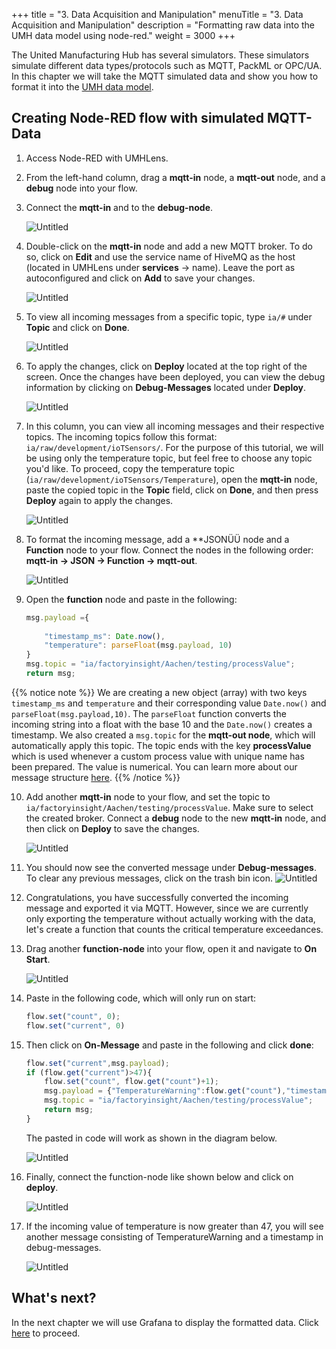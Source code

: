 +++
title = "3. Data Acquisition and Manipulation"
menuTitle = "3. Data Acquisition and Manipulation"
description = "Formatting raw data into the UMH data model using node-red."
weight = 3000
+++



The United Manufacturing Hub has several simulators. These simulators simulate different data types/protocols such as MQTT, PackML or OPC/UA. In this chapter we will take the MQTT simulated data and show you how to format it into the [UMH data model](/docs/architecture/datamodel/).


## Creating Node-RED flow with simulated MQTT-Data

1. Access Node-RED with UMHLens.
2. From the left-hand column, drag a **mqtt-in** node, a **mqtt-out** node, and a **debug** node into your flow.
3. Connect the **mqtt-in** and to the **debug-node**.

   ![Untitled](/images/getstarted/dataAcquisitionManipulation/getStartedDataAcqMan1.png)
4. Double-click on the **mqtt-in** node and add a new MQTT broker. To do so, click on **Edit** and use the service name of HiveMQ as the host (located in UMHLens under **services** -> name). Leave the port as autoconfigured and click on **Add** to save your changes.

   ![Untitled](/images/getstarted/dataAcquisitionManipulation/getStartedDataAcqManServicename.png?width=75%)
5. To view all incoming messages from a specific topic, type `ia/#` under **Topic** and click on **Done**.

   ![Untitled](/images/getstarted/dataAcquisitionManipulation/getStartedDataAcqManiaRaw.png?width=75%)
6. To apply the changes, click on **Deploy** located at the top right of the screen. Once the changes have been deployed, you can view the debug information by clicking on **Debug-Messages** located under **Deploy**. 

   ![Untitled](/images/getstarted/dataAcquisitionManipulation/getStartedDataAcqManDebugDeploy.png)
7. In this column, you can view all incoming messages and their respective topics. The incoming topics follow this format: `ia/raw/development/ioTSensors/`. For the purpose of this tutorial, we will be using only the temperature topic, but feel free to choose any topic you'd like. To proceed, copy the temperature topic (`ia/raw/development/ioTSensors/Temperature`), open the **mqtt-in** node, paste the copied topic in the **Topic** field, click on **Done**, and then press **Deploy** again to apply the changes.

   ![Untitled](/images/getstarted/dataAcquisitionManipulation/getStartedDataAcqManNewTopic.png)
8. To format the incoming message, add a **JSONÜÜ node and a **Function** node to your flow. Connect the nodes in the following order: **mqtt-in → JSON → Function → mqtt-out**.

   ![Untitled](/images/getstarted/dataAcquisitionManipulation/getStartedDataAcqManNewNodes.png)
9. Open the **function** node and paste in the following:

   ```jsx
   msg.payload ={
    
       "timestamp_ms": Date.now(), 
       "temperature": parseFloat(msg.payload, 10)
   }
   msg.topic = "ia/factoryinsight/Aachen/testing/processValue";
   return msg;
   ```
   
{{% notice note %}}
We are creating a new object (array) with two keys `timestamp_ms` and `temperature` and their corresponding value `Date.now()` and `parseFloat(msg.payload,10)`.
The `parseFloat` function converts the incoming string into a float with the base 10 and the `Date.now()` creates a timestamp.
We also created a `msg.topic` for the **mqtt-out node**, which will automatically apply this topic. 
The topic ends with the key **processValue** which is used whenever a custom process value with unique name has been prepared. The value is numerical. You can learn more about our message structure [here](/docs/architecture/datamodel/messages/).
{{% /notice %}}

10. Add another **mqtt-in** node to your flow, and set the topic to `ia/factoryinsight/Aachen/testing/processValue`. Make sure to select the created broker. Connect a **debug** node to the new **mqtt-in** node, and then click on **Deploy** to save the changes.

    ![Untitled](/images/getstarted/dataAcquisitionManipulation/getStartedDataAcqManNewDebug.png)
11. You should now see the converted message under **Debug-messages**. To clear any previous messages, click on the trash bin icon.
    ![Untitled](/images/getstarted/dataAcquisitionManipulation/getStartedDataAcqManDebugWindow.png)
12. Congratulations, you have successfully converted the incoming message and exported it via MQTT. However, since we are currently only exporting the temperature without actually working with the data, let's create a function that counts the critical temperature exceedances.
13. Drag another **function-node** into your flow, open it and navigate to **On Start**.

    ![Untitled](/images/getstarted/dataAcquisitionManipulation/getStartedDataAcqManOnStart.png)
14. Paste in the following code, which will only run on start:

    ```jsx
    flow.set("count", 0);
    flow.set("current", 0)
    ```

15. Then click on **On-Message** and paste in the following and click **done**:

    ```jsx
    flow.set("current",msg.payload);
    if (flow.get("current")>47){
        flow.set("count", flow.get("count")+1);
        msg.payload = {"TemperatureWarning":flow.get("count"),"timestamp_ms":Date.now()}
        msg.topic = "ia/factoryinsight/Aachen/testing/processValue";
        return msg;
    }
    ```

    The pasted in code will work as shown in the diagram below.

    ![Untitled](/images/getstarted/dataAcquisitionManipulation/getStartedDataAcqManTemperatureWarning.png)

16. Finally, connect the function-node like shown below and click on **deploy**.

    ![Untitled](/images/getstarted/dataAcquisitionManipulation/getStartedDataAcqManNewFunction.png)
17. If the incoming value of temperature is now greater than 47, you will see another message consisting of TemperatureWarning and a timestamp in debug-messages.

    ![Untitled](/images/getstarted/dataAcquisitionManipulation/getStartedDataAcqManGreaterThan.png)


## What's next?

In the next chapter we will use Grafana to display the formatted data. Click [here](/docs/getstarted/datavisualization/) to proceed.
